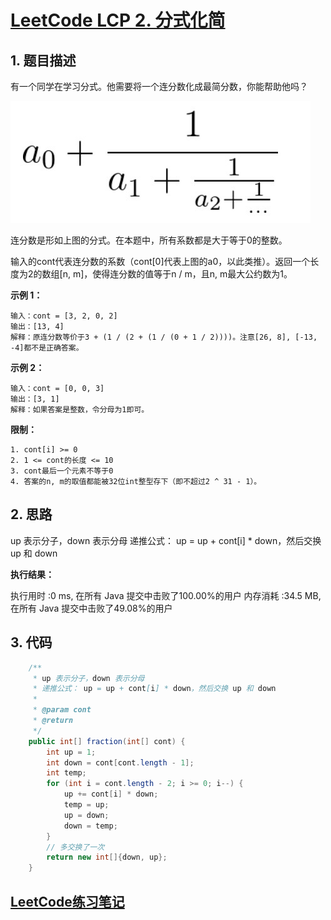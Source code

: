 # [LeetCode LCP 2. 分式化简](https://leetcode-cn.com/problems/deep-dark-fraction/)

## 1. 题目描述

有一个同学在学习分式。他需要将一个连分数化成最简分数，你能帮助他吗？

![LeetCodeLCP2](../../pictures/LeetCodeLCP2.jpg)

连分数是形如上图的分式。在本题中，所有系数都是大于等于0的整数。

输入的cont代表连分数的系数（cont[0]代表上图的a0，以此类推）。返回一个长度为2的数组[n, m]，使得连分数的值等于n / m，且n, m最大公约数为1。

**示例 1：**

```
输入：cont = [3, 2, 0, 2]
输出：[13, 4]
解释：原连分数等价于3 + (1 / (2 + (1 / (0 + 1 / 2))))。注意[26, 8], [-13, -4]都不是正确答案。
```

**示例 2：**

```
输入：cont = [0, 0, 3]
输出：[3, 1]
解释：如果答案是整数，令分母为1即可。
```

**限制：**

```
1. cont[i] >= 0
2. 1 <= cont的长度 <= 10
3. cont最后一个元素不等于0
4. 答案的n, m的取值都能被32位int整型存下（即不超过2 ^ 31 - 1）。
```

## 2. 思路

up 表示分子，down 表示分母
递推公式： up = up + cont[i] * down，然后交换 up 和 down



**执行结果：**

执行用时 :0 ms, 在所有 Java 提交中击败了100.00%的用户
内存消耗 :34.5 MB, 在所有 Java 提交中击败了49.08%的用户

## 3. 代码

```java
    /**
     * up 表示分子，down 表示分母
     * 递推公式： up = up + cont[i] * down，然后交换 up 和 down
     *
     * @param cont
     * @return
     */
    public int[] fraction(int[] cont) {
        int up = 1;
        int down = cont[cont.length - 1];
        int temp;
        for (int i = cont.length - 2; i >= 0; i--) {
            up += cont[i] * down;
            temp = up;
            up = down;
            down = temp;
        }
        // 多交换了一次
        return new int[]{down, up};
    }
```



## [LeetCode练习笔记](https://github.com/YoungBear/LeetCodeSolution)